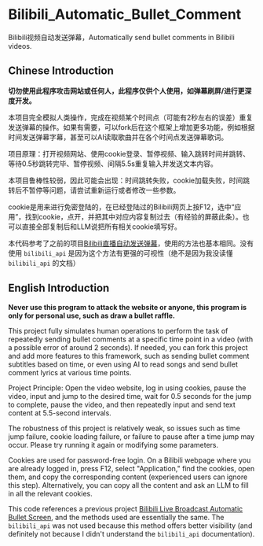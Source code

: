 # Bilibili_Automatic_Bullet_Comment
Bilibili视频自动发送弹幕，Automatically send bullet comments in Bilibili videos.

## Chinese Introduction

**切勿使用此程序攻击网站或任何人，此程序仅供个人使用，如弹幕刷屏/进行更深度开发。**

本项目完全模拟人类操作，完成在视频某个时间点（可能有2秒左右的误差）重复发送弹幕的操作。如果有需要，可以fork后在这个框架上增加更多功能，例如根据时间发送弹幕字幕，甚至可以AI读取歌曲并在各个时间点发送弹幕歌词。

项目原理：打开视频网站、使用cookie登录、暂停视频、输入跳转时间并跳转、等待0.5秒跳转完毕、暂停视频、间隔5.5s重复输入并发送文本内容。

本项目鲁棒性较弱，因此可能会出现：时间跳转失败，cookie加载失败，时间跳转后不暂停等问题，请尝试重新运行或者修改一些参数。

cookie是用来进行免密登陆的，在已经登陆过的Bilibili网页上按F12，选中“应用”，找到cookie，点开，并把其中对应内容复制过去（有经验的屏蔽此条）。也可以直接全部复制后和LLM说把所有相关cookie填写好。

本代码参考了之前的项目[Bilibili直播自动发送弹幕](https://github.com/liaoyanqing666/Bilibili_Live_Broadcast_Automatic_Bullet_Screen/)，使用的方法也基本相同。没有使用 `bilibili_api` 是因为这个方法有更强的可视性（绝不是因为我没读懂 `bilibili_api` 的文档）

## English Introduction

**Never use this program to attack the website or anyone, this program is only for personal use, such as draw a bullet raffle.**

This project fully simulates human operations to perform the task of repeatedly sending bullet comments at a specific time point in a video (with a possible error of around 2 seconds). If needed, you can fork this project and add more features to this framework, such as sending bullet comment subtitles based on time, or even using AI to read songs and send bullet comment lyrics at various time points.

Project Principle: Open the video website, log in using cookies, pause the video, input and jump to the desired time, wait for 0.5 seconds for the jump to complete, pause the video, and then repeatedly input and send text content at 5.5-second intervals.

The robustness of this project is relatively weak, so issues such as time jump failure, cookie loading failure, or failure to pause after a time jump may occur. Please try running it again or modifying some parameters.

Cookies are used for password-free login. On a Bilibili webpage where you are already logged in, press F12, select "Application," find the cookies, open them, and copy the corresponding content (experienced users can ignore this step). Alternatively, you can copy all the content and ask an LLM to fill in all the relevant cookies.

This code references a previous project [Bilibili Live Broadcast Automatic Bullet Screen](https://github.com/liaoyanqing666/Bilibili_Live_Broadcast_Automatic_Bullet_Screen/), and the methods used are essentially the same. The `bilibili_api` was not used because this method offers better visibility (and definitely not because I didn't understand the `bilibili_api` documentation).

